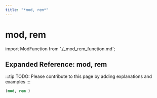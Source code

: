 ```yaml
---
title: "*mod, rem*"
---
```


# mod, rem

import ModFunction from './_mod_rem_function.md';

<ModFunction />

## Expanded Reference: mod, rem

:::tip
TODO: Please contribute to this page by adding explanations and examples
:::

```lisp
(mod, rem )
```
